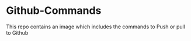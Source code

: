 # Github-Commands
This repo contains an image which includes the commands to Push or pull to Github
